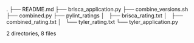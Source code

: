 .
├── README.md
├── brisca_application.py
├── combine_versions.sh
├── combined.py
├── pylint_ratings
│   ├── brisca_rating.txt
│   ├── combined_rating.txt
│   └── tyler_rating.txt
└── tyler_application.py

2 directories, 8 files
